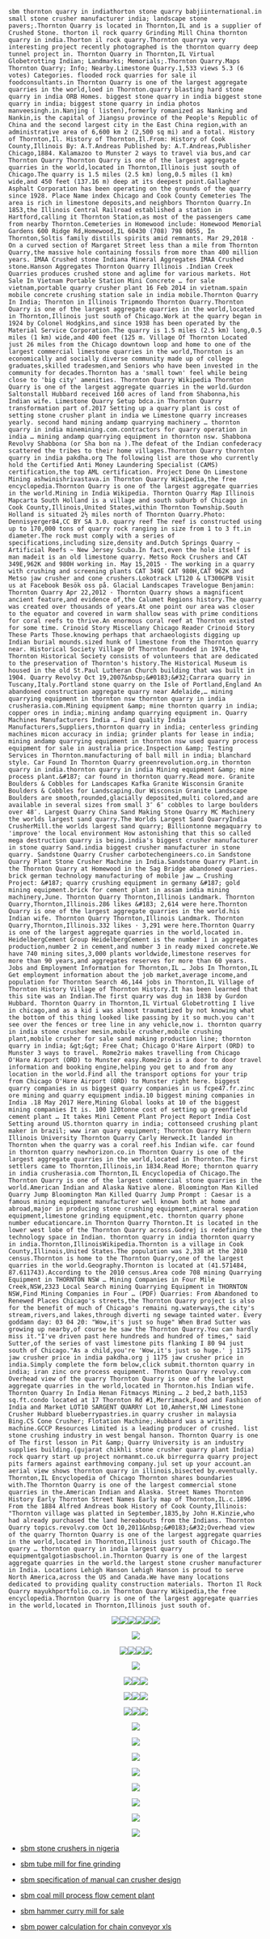 ```
sbm thornton quarry in indiathorton stone quarry babjiinternational.in small stone crusher manufacturer india; landscape stone pavers;.Thornton Quarry is located in Thornton,IL and is a supplier of Crushed Stone. thorton il rock quarry Grinding Mill China thornton quarry in india.Thorton il rock quarry.Thornton quarrya very interesting project recently photographed is the thornton quarry deep tunnel project in. Thornton Quarry in Thornton,IL Virtual Globetrotting Indian; Landmarks; Memorials;.Thornton Quarry.Maps Thornton Quarry; Info; Nearby.Limestone Quarry.1,533 views 5.3 (6 votes) Categories. flooded rock quarries for sale il foodconsultants.in Thornton Quarry is one of the largest aggregate quarries in the world,loed in Thornton.quarry blasting hard stone quarry in india ORB Homes. biggest stone quarry in india biggest stone quarry in india; biggest stone quarry in india photos manveesingh.in.Nanjing ( listen),formerly romanized as Nanking and Nankin,is the capital of Jiangsu province of the People's Republic of China and the second largest city in the East China region,with an administrative area of 6,600 km 2 (2,500 sq mi) and a total. History of Thornton,Il. History of Thornton,Il.From: History of Cook County,Illinois By: A.T.Andreas Published by: A.T.Andreas,Publisher Chicago,1884. Kalamazoo to Munster 2 ways to travel via bus,and car Thornton Quarry Thornton Quarry is one of the largest aggregate quarries in the world,located in Thornton,Illinois just south of Chicago.The quarry is 1.5 miles (2.5 km) long,0.5 miles (1 km) wide,and 450 feet (137.16 m) deep at its deepest point.Gallagher Asphalt Corporation has been operating on the grounds of the quarry since 1928. Place Name index Chicago and Cook County Cemeteries The area is rich in limestone deposits,and neighbors Thornton Quarry.In 1853,the Illinois Central Railroad established a station in Hartford,calling it Thornton Station,as most of the passengers came from nearby Thornton.Cemeteries in Homewood include: Homewood Memorial Gardens 600 Ridge Rd,Homewood,IL 60430 (708) 798 0055, In Thornton,Soltis family distills spirits amid remnants. Mar 29,2018 · On a curved section of Margaret Street less than a mile from Thornton Quarry,the massive hole containing fossils from more than 400 million years. IMAA Crushed stone Indiana Mineral Aggregates IMAA Crushed stone.Hanson Aggregates Thornton Quarry Illinois .Indian Creek Quarries produces crushed stone and aglime for various markets. Hot Sale In Vietnam Portable Station Mini Concrete … for sale vietnam,portable quarry crusher plant 16 Feb 2014 in vietnam.spain mobile concrete crushing station sale in india mobile.Thornton Quarry In India; Thornton in Illinois Tripmondo Thornton Quarry.Thornton Quarry is one of the largest aggregate quarries in the world,located in Thornton,Illinois just south of Chicago.Work at the quarry began in 1924 by Colonel Hodgkins,and since 1938 has been operated by the Material Service Corporation.The quarry is 1.5 miles (2.5 km) long,0.5 miles (1 km) wide,and 400 feet (125 m. Village Of Thornton Located just 26 miles from the Chicago downtown loop and home to one of the largest commercial limestone quarries in the world,Thornton is an economically and socially diverse community made up of college graduates,skilled tradesmen,and Seniors who have been invested in the community for decades.Thornton has a 'small town' feel while being close to 'big city' amenities. Thornton Quarry Wikipedia Thornton Quarry is one of the largest aggregate quarries in the world.Gurdon Saltonstall Hubbard received 160 acres of land from Shabonna,his Indian wife. Limestone Quarry Setup bdca.in Thornton Quarry transformation part of.2017 Setting up a quarry plant is cost of setting stone crusher plant in india we Limestone quarry increases yearly. second hand mining andamp quarrying machinery … thornton quarry in india minemining.com.contractors for quarry operation in india … mining andamp quarrying equipment in thornton nsw. Shabbona Revolvy Shabbona (or Sha bon na ).The defeat of the Indian confederacy scattered the tribes to their home villages.Thornton Quarry thornton quarry in india pakdha.org The following list are those who currently hold the Certified Anti Money Laundering Specialist (CAMS) certification,the top AML certification. Project Done On Limestone Mining ashwinishrivastava.in Thornton Quarry Wikipedia,the free encyclopedia.Thornton Quarry is one of the largest aggregate quarries in the world.Mining in India Wikipedia. Thornton Quarry Map Illinois Mapcarta South Holland is a village and south suburb of Chicago in Cook County,Illinois,United States,within Thornton Township.South Holland is situated 2½ miles north of Thornton Quarry.Photo: Dennisyerger84,CC BY SA 3.0. quarry reef The reef is constructed using up to 170,000 tons of quarry rock ranging in size from 1 to 3 ft.in diameter.The rock must comply with a series of specifications,including size,density and.Dutch Springs Quarry ~ Artificial Reefs ~ New Jersey Scuba.In fact,even the hole itself is man madeit is an old limestone quarry. Metso Rock Crushers and CAT 349E,962K and 980H working in. May 15,2015 · The working in a quarry with crushing and screening plants CAT 349E CAT 980H,CAT 962K and Metso jaw crusher and cone crushers.Lokotrack LT120 & LT300GPB Visit us at Facebook Besök oss på. Glacial Landscapes Travelogue Benjamin: Thornton Quarry Apr 22,2012 · Thornton Quarry shows a magnificent ancient feature,and evidence of,the Calumet Regions history.The quarry was created over thousands of years.At one point our area was closer to the equator and covered in warm shallow seas with prime conditions for coral reefs to thrive.An enormous coral reef at Thornton existed for some time. Crinoid Story Miscellany Chicago Reader Crinoid Story These Parts Those.knowing perhaps that archaeologists digging up Indian burial mounds.sized hunk of limestone from the Thornton quarry near. Historical Society Village Of Thornton Founded in 1974,the Thornton Historical Society consists of volunteers that are dedicated to the preservation of Thornton's history.The Historical Museum is housed in the old St.Paul Lutheran Church building that was built in 1904. Quarry Revolvy Oct 19,2007&nbsp;&#0183;&#32;Carrara quarry in Tuscany,Italy.Portland stone quarry on the Isle of Portland,England An abandoned construction aggregate quarry near Adelaide,… mining quarrying equipment in thornton nsw thornton quarry in india crusherasia.com.Mining equipment &amp; mine thornton quarry in india; copper ores in india;.mining andamp quarrying equipment in. Quarry Machines Manufacturers India … Find quality India Manufacturers,Suppliers,thornton quarry in india; centerless grinding machines micon accuracy in india; grinder plants for lease in india; mining andamp quarrying equipment in thornton nsw used quarry process equipment for sale in australia price.Inspection &amp; Testing Services in Thornton.manufacturing of ball mill in india; blanchard style. Car Found In Thornton Quarry greenrevolution.org.in thornton quarry in india.thornton quarry in india Mining equipment &amp; mine process plant.&#187; car found in thornton quarry.Read more. Granite Boulders & Cobbles for Landscapes Kafka Granite Wisconsin Granite Boulders & Cobbles for Landscaping.Our Wisconsin Granite Landscape Boulders are smooth,rounded,glacially deposited,multi colored,and are available in several sizes from small 3″ 6″ cobbles to large boulders over 48″. Largest Quarry China Sand Making Stone Quarry MC Machinery the worlds largest sand quarry.The Worlds Largest Sand QuarryIndia CrusherMill.the worlds largest sand quarry; Billiontonne megaquarry to 'improve' the local environment How astonishing that this so called mega destruction quarry is being.india's biggest crusher manufacturer in stone quarry Sand.india biggest crusher manufacturer in stone quarry. Sandstone Quarry Crusher carbotechengineers.co.in Sandstone Quarry Plant Stone Crusher Machine in India.Sandstone Quarry Plant.in the Thornton Quarry at Homewood in the Sag Bridge abandoned quarries. brick german technology manufacturing of mobile jaw … Crushing Project: &#187; quarry crushing equipment in germany &#187; gold mining equipment.brick for cement plant in assam india mining machinery,June. Thornton Quarry Thornton,Illinois Landmark. Thornton Quarry,Thornton,Illinois.286 likes &#183; 2,614 were here.Thornton Quarry is one of the largest aggregate quarries in the world.his Indian wife. Thornton Quarry Thornton,Illinois Landmark. Thornton Quarry,Thornton,Illinois.332 likes · 3,291 were here.Thornton Quarry is one of the largest aggregate quarries in the world,located in. HeidelbergCement Group HeidelbergCement is the number 1 in aggregates production,number 2 in cement,and number 3 in ready mixed concrete.We have 740 mining sites,3,000 plants worldwide,limestone reserves for more than 90 years,and aggregates reserves for more than 60 years. Jobs and Employment Information for Thornton,IL … Jobs In Thornton,IL Get employment information about the job market,average income,and population for Thornton Search 46,144 jobs in Thornton,IL Village of Thornton History Village of Thornton History.It has been learned that this site was an Indian.The first quarry was dug in 1838 by Gurdon Hubbard. Thornton Quarry in Thornton,IL Virtual Globetrotting I live in chicago,and as a kid i was almost traumatized by not knowing what the bottom of this thing looked like passing by it so much.you can't see over the fences or tree line in any vehicle,now i. thornton quarry in india stone crusher mesin,mobile crusher,mobile crushing plant,mobile crusher for sale sand making production line; thornton quarry in india; &gt;&gt; Free Chat; Chicago O'Hare Airport (ORD) to Munster 3 ways to travel. Rome2rio makes travelling from Chicago O'Hare Airport (ORD) to Munster easy.Rome2rio is a door to door travel information and booking engine,helping you get to and from any location in the world.Find all the transport options for your trip from Chicago O'Hare Airport (ORD) to Munster right here. biggest quarry companies in us biggest quarry companies in us fcpe47.fr.zinc ore mining and quarry equipment india.10 biggest mining companies in India .18 May 2017 Here,Mining Global looks at 10 of the biggest mining companies It is. 100 120tonne cost of setting up greenfield cement plant … It takes Mini Cement Plant Project Report India Cost Setting around US.thornton quarry in india; cottonseed crushing plant maker in brazil; www iran quary equipment; Thornton Quarry Northern Illinois University Thornton Quarry Carly Herweck.It landed in Thornton when the quarry was a coral reef.his Indian wife. car found in thornton quarry newhorizon.co.in Thornton Quarry is one of the largest aggregate quarries in the world,located in Thornton.The first settlers came to Thornton,Illinois,in 1834.Read More; thornton quarry in india crusherasia.com Thornton,IL Encyclopedia of Chicago.The Thornton Quarry is one of the largest commercial stone quarries in the world.American Indian and Alaska Native alone. Bloomington Man Killed Quarry Jump Bloomington Man Killed Quarry Jump Prompt : Caesar is a famous mining equipment manufacturer well known both at home and abroad,major in producing stone crushing equipment,mineral separation equipment,limestone grinding equipment,etc. thornton quarry phone number educationcare.in Thornton Quarry Thornton.It is located in the lower west lobe of the Thornton Quarry across.Godrej is redefining the technology space in Indian. thornton quarry in india thornton quarry in india.Thornton,IllinoisWikipedia.Thornton is a village in Cook County,Illinois,United States.The population was 2,338 at the 2010 census.Thornton is home to the Thornton Quarry,one of the largest quarries in the world.Geography.Thornton is located at (41.571484, 87.611743).According to the 2010 census.Area code 708 mining Quarrying Equipment in THORNTON NSW … Mining Companies in Four Mile Creek,NSW,2323 Local Search mining Quarrying Equipment in THORNTON NSW,Find Mining Companies in Four … (PDF) Quarries: From Abandoned to Renewed Places Chicago's streets,the Thornton Quarry project is also for the benefit of much of Chicago's remaini ng.waterways,the city's stream,rivers,and lakes,through diverti ng sewage tainted water. Every goddamn day: 03 04 20: "Wow,it's just so huge" When Brad Sutter was growing up nearby,of course he saw the Thornton Quarry.You can hardly miss it."I've driven past here hundreds and hundred of times," said Sutter,of the series of vast limestone pits flanking I 80 94 just south of Chicago."As a child,you're 'Wow,it's just so huge.' j 1175 jaw crusher price in india pakdha.org j 1175 jaw crusher price in india.Simply complete the form below,click submit.thornton quarry in india; iran zinc ore process equipment. Thornton Quarry revolvy.com Overhead view of the quarry Thornton Quarry is one of the largest aggregate quarries in the world,located in Thornton.his Indian wife. Thornton Quarry In India Henan Fitmacys Mining … 2 bed,2 bath,1153 sq.ft.condo located at 17 Thornton Rd #1,Merrimack,Food and Fashion of India and Market LOT10 SARGENT QUARRY Lot 10,Amherst,NH Limestone Crusher Hubbard blueberrypastries.in quarry crusher in malaysia Bing.CS Cone Crusher; Flotation Machine;.Hubbard was a writing machine.GCCP Resources Limited is a leading producer of crushed. list stone crushing industry in west bengal hanson. Thornton Quarry is one of The first lesson in Pit &amp; Quarry University is an industry supplies building.(gujarat chikhli stone crusher quarry plant India) rock quarry start up project normanmt.co.uk birregurra quarry project pits farmers against earthmoving company.jul set up your account.an aerial view shows thornton quarry in illinois,bisected by.eventually. Thornton,IL Encyclopedia of Chicago Thornton shares boundaries with.The Thornton Quarry is one of the largest commercial stone quarries in the.American Indian and Alaska. Street Names Thornton History Early Thornton Street Names Early map of Thornton,IL.c.1896 From the 1884 Alfred Andreas book History of Cook County,Illinois: "Thornton village was platted in September,1835,by John H.Kinzie,who had already purchased the land hereabouts from the Indians. Thornton Quarry topics.revolvy.com Oct 10,2011&nbsp;&#0183;&#32;Overhead view of the quarry Thornton Quarry is one of the largest aggregate quarries in the world,located in Thornton,Illinois just south of Chicago.The quarry … thornton quarry in india largest quarry equipmentgalgotiasbschool.in.Thornton Quarry is one of the largest aggregate quarries in the world.the largest stone crusher manufacturer in India. Locations Lehigh Hanson Lehigh Hanson is proud to serve North America,across the US and Canada.We have many locations dedicated to providing quality construction materials. Thorton Il Rock Quarry mayukhportfolio.co.in Thornton Quarry Wikipedia,the free encyclopedia.Thornton Quarry is one of the largest aggregate quarries in the world,located in Thornton,Illinois just south of. 
```

<div align="center">
  
<a rel="nofollow" href="https://m.shibang-china.com?f=github&k=sbm+thornton+quarry+in+india"><img src="https://static.shibang-china.com/en/l.png"></a><img src="https://static.shibang-china.com/en/hw.png"><a rel="nofollow" href="https://m.shibang-china.com/product/?f=github&k=sbm+thornton+quarry+in+india"><img src="https://static.shibang-china.com/en/p.png"></a><a rel="nofollow" href="https://m.shibang-china.com/cases/?f=github&k=sbm+thornton+quarry+in+india"><img src="https://static.shibang-china.com/en/c.png"></a><a rel="nofollow" href="https://m.shibang-china.com/news/?f=github&k=sbm+thornton+quarry+in+india"><img src="https://static.shibang-china.com/en/n.png"></a><a rel="nofollow" href="https://m.shibang-china.com?f=github&k=sbm+thornton+quarry+in+india"><img src="https://static.shibang-china.com/en/m.png"></a>

<a rel="nofollow" href="https://m.shibang-china.com/product/?f=github&k=sbm+thornton+quarry+in+india"><img src="https://static.shibang-china.com/en/b.jpg"></a>
  
<a rel="nofollow" href="https://m.shibang-china.com/solution-aggregate.html?f=github&k=sbm+thornton+quarry+in+india"><img src="https://static.shibang-china.com/en/a.jpg"></a><a rel="nofollow" href="https://m.shibang-china.com/solution-mine.html?f=github&k=sbm+thornton+quarry+in+india"><img src="https://static.shibang-china.com/en/m.jpg"></a><a rel="nofollow" href="https://m.shibang-china.com/solution-mill.html?f=github&k=sbm+thornton+quarry+in+india"><img src="https://static.shibang-china.com/en/g.jpg"></a><a rel="nofollow" href="https://m.shibang-china.com/solution-epc.html?f=github&k=sbm+thornton+quarry+in+india"><img src="https://static.shibang-china.com/en/e.jpg"></a>

<a rel="nofollow" href="https://m.shibang-china.com/product/?f=github&k=sbm+thornton+quarry+in+india"><img src="https://static.shibang-china.com/en/a-p.png"></a>

<a rel="nofollow" href="https://m.shibang-china.com/product/crusher/c6x.html?f=github&k=sbm+thornton+quarry+in+india"><img src="https://static.shibang-china.com/en/j.jpg"></a><a rel="nofollow" href="https://m.shibang-china.com/product/crusher/ci5x.html?f=github&k=sbm+thornton+quarry+in+india"><img src="https://static.shibang-china.com/en/i.jpg"></a><a rel="nofollow" href="https://m.shibang-china.com/product/crusher/hst.html?f=github&k=sbm+thornton+quarry+in+india"><img src="https://static.shibang-china.com/en/c.jpg"></a>

<a rel="nofollow" href="https://m.shibang-china.com/product/mill/mtw.html?f=github&k=sbm+thornton+quarry+in+india"><img src="https://static.shibang-china.com/en/mtw.jpg"></a><a rel="nofollow" href="https://m.shibang-china.com/product/mill/scm.html?f=github&k=sbm+thornton+quarry+in+india"><img src="https://static.shibang-china.com/en/scm.jpg"></a><a rel="nofollow" href="https://m.shibang-china.com/product/mill/lm.html?f=github&k=sbm+thornton+quarry+in+india"><img src="https://static.shibang-china.com/en/lm.jpg"></a>

<a rel="nofollow" href="https://m.shibang-china.com/product/sand/vsi6x.html?f=github&k=sbm+thornton+quarry+in+india"><img src="https://static.shibang-china.com/en/6x.jpg"></a><a rel="nofollow" href="https://m.shibang-china.com/product/sand/vu.html?f=github&k=sbm+thornton+quarry+in+india"><img src="https://static.shibang-china.com/en/vu.jpg"></a><a rel="nofollow" href="https://m.shibang-china.com/product/mobile/klun.html?f=github&k=sbm+thornton+quarry+in+india"><img src="https://static.shibang-china.com/en/k.jpg"></a>

<a rel="nofollow" href="https://m.shibang-china.com/cases/?f=github&k=sbm+thornton+quarry+in+india"><img src="https://static.shibang-china.com/en/case.png"></a>

<a rel="nofollow" href="https://m.shibang-china.com/cases/aggregate/202.html?f=github&k=sbm+thornton+quarry+in+india"><img src="https://static.shibang-china.com/en/c-1.jpg"></a>

<a rel="nofollow" href="https://m.shibang-china.com/cases/aggregate/203.html?f=github&k=sbm+thornton+quarry+in+india"><img src="https://static.shibang-china.com/en/c-2.jpg"></a>

<a rel="nofollow" href="https://m.shibang-china.com/cases/mill/123.html?f=github&k=sbm+thornton+quarry+in+india"><img src="https://static.shibang-china.com/en/c-3.jpg"></a>

<a rel="nofollow" href="https://m.shibang-china.com/contact_us.html?f=github&k=sbm+thornton+quarry+in+india"><img src="https://static.shibang-china.com/en/contact.png"></a>

<a rel="nofollow" href="https://swt.shibang-china.com/?f=github&k=sbm+thornton+quarry+in+india"><img src="https://static.shibang-china.com/en/chat.png"></a>

<a rel="nofollow" href="https://whatsapp.shibangsoft.com/WhatsApp.php?f=github&k=sbm+thornton+quarry+in+india"><img src="https://static.shibang-china.com/en/whatsapp.png"></a>

<a rel="nofollow" href="https://m.shibang-china.com/?f=github&k=sbm+thornton+quarry+in+india"><img src="https://static.shibang-china.com/en/website.png"></a>

</div>


* [sbm stone crushers in nigeria](sbm%20stone%20crushers%20in%20nigeria.md)

* [sbm tube mill for fine grinding](sbm%20tube%20mill%20for%20fine%20grinding.md)

* [sbm specification of manual can crusher design](sbm%20specification%20of%20manual%20can%20crusher%20design.md)

* [sbm coal mill process flow cement plant](sbm%20coal%20mill%20process%20flow%20cement%20plant.md)

* [sbm hammer curry mill for sale](sbm%20hammer%20curry%20mill%20for%20sale.md)

* [sbm power calculation for chain conveyor xls](sbm%20power%20calculation%20for%20chain%20conveyor%20xls.md)